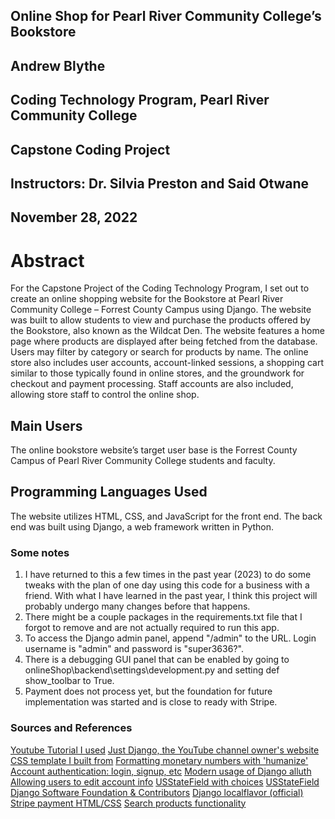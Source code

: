## Online Shop for Pearl River Community College’s Bookstore
##
## Andrew Blythe
## Coding Technology Program, Pearl River Community College
## Capstone Coding Project
## Instructors: Dr. Silvia Preston and Said Otwane
## November 28, 2022

# Abstract
For the Capstone Project of the Coding Technology Program, I set out to create an online shopping website for the Bookstore at Pearl River Community College – Forrest County Campus using Django. The website was built to allow students to view and purchase the products offered by the Bookstore, also known as the Wildcat Den. The website features a home page where products are displayed after being fetched from the database. Users may filter by category or search for products by name. The online store also includes user accounts, account-linked sessions, a shopping cart similar to those typically found in online stores, and the groundwork for checkout and payment processing. Staff accounts are also included, allowing store staff to control the online shop.

## Main Users
The online bookstore website’s target user base is the Forrest County Campus of Pearl
River Community College students and faculty.

## Programming Languages Used
The website utilizes HTML, CSS, and JavaScript for the front end. The back end was
built using Django, a web framework written in Python. 

### Some notes
1. I have returned to this a few times in the past year (2023) to do some tweaks with the plan of one day using this code for a business with a friend. With what I have learned in the past year, I think this project will probably undergo many changes before that happens. 
2. There might be a couple packages in the requirements.txt file that I forgot to remove and are not actually required to run this app. 
3. To access the Django admin panel, append "/admin" to the URL. Login username is "admin" and password is "super3636?".
4. There is a debugging GUI panel that can be enabled by going to onlineShop\backend\settings\development.py and setting def show_toolbar to True.
5. Payment does not process yet, but the foundation for future implementation was started and is close to ready with Stripe. 


### Sources and References
[Youtube Tutorial I used](https://youtu.be/YZvRrldjf1Y)
[Just Django, the YouTube channel owner's website](https://justdjango.com/)
[CSS template I built from](https://mdbootstrap.com/freebies/jquery/e-commerce/#!)
[Formatting monetary numbers with 'humanize'](https://stackoverflow.com/a/347560)
[Account authentication: login, signup, etc](https://github.com/pennersr/django-allauth)
[Modern usage of Django alluth](https://www.webforefront.com/django/usermanagementallauth.html)
[Allowing users to edit account info](https://stackoverflow.com/a/62899728)
[USStateField with choices](https://stackoverflow.com/a/1831027)
[USStateField](https://github.com/django/django-localflavor)
[Django Software Foundation & Contributors](https://www.djangoproject.com/)
[Django localflavor (official)](https://github.com/django/django-localflavor)
[Stripe payment HTML/CSS](https://stripe.com/docs/payments/elements)
[Search products functionality](https://stackoverflow.com/a/54246572)
